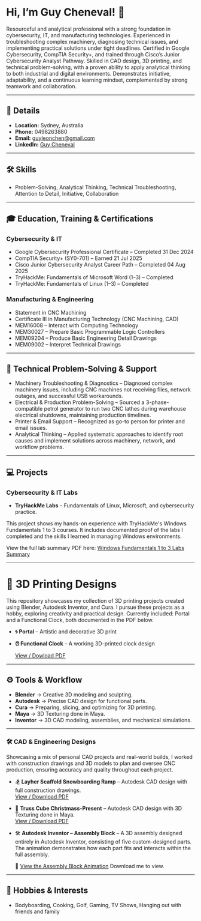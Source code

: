 # Hi, I’m Guy Cheneval! 👋

Resourceful and analytical professional with a strong foundation in cybersecurity, IT, and manufacturing technologies. Experienced in troubleshooting complex machinery, diagnosing technical issues, and implementing practical solutions under tight deadlines. Certified in Google Cybersecurity, CompTIA Security+, and trained through Cisco’s Junior Cybersecurity Analyst Pathway. Skilled in CAD design, 3D printing, and technical problem-solving, with a proven ability to apply analytical thinking to both industrial and digital environments. Demonstrates initiative, adaptability, and a continuous learning mindset, complemented by strong teamwork and collaboration.

---

## 📍 Details
- **Location:** Sydney, Australia  
- **Phone:** 0498263880  
- **Email:** guyleonchen@gmail.com
- **LinkedIn:** [Guy Cheneval](https://www.linkedin.com/in/guyleonchen/)  

---

## 🛠️ Skills
- Problem-Solving, Analytical Thinking, Technical Troubleshooting, Attention to Detail, Initiative, Collaboration

---

## 🎓 Education, Training & Certifications

### Cybersecurity & IT
- Google Cybersecurity Professional Certificate – Completed 31 Dec 2024  
- CompTIA Security+ (SY0-701) – Earned 21 Jul 2025  
- Cisco Junior Cybersecurity Analyst Career Path – Completed 04 Aug 2025  
- TryHackMe: Fundamentals of Microsoft Word (1–3) – Completed  
- TryHackMe: Fundamentals of Linux (1–3) – Completed  

### Manufacturing & Engineering
- Statement in CNC Machining  
- Certificate III in Manufacturing Technology (CNC Machining, CAD)  
- MEM16008 – Interact with Computing Technology  
- MEM30027 – Prepare Basic Programmable Logic Controllers  
- MEM09204 – Produce Basic Engineering Detail Drawings  
- MEM09002 – Interpret Technical Drawings  

---

## 🔧 Technical Problem-Solving & Support
- Machinery Troubleshooting & Diagnostics – Diagnosed complex machinery issues, including CNC machines not receiving files, network outages, and successful USB workarounds.  
- Electrical & Production Problem-Solving – Sourced a 3-phase-compatible petrol generator to run two CNC lathes during warehouse electrical shutdowns, maintaining production timelines.  
- Printer & Email Support – Recognized as go-to person for printer and email issues.  
- Analytical Thinking – Applied systematic approaches to identify root causes and implement solutions across machinery, network, and workflow problems.  

---

## 💻 Projects

###  Cybersecurity & IT Labs

- **TryHackMe Labs** – Fundamentals of Linux, Microsoft, and cybersecurity practice.  

This project shows my hands-on experience with TryHackMe's Windows Fundamentals 1 to 3 courses. It includes documented proof of the labs I completed and the skills I learned in managing Windows environments.  

View the full lab summary PDF here: [Windows Fundamentals 1 to 3 Labs Summary](Windows%20Fundamentals%201%20to%203%20Labs%20Summary.pdf)

---

# 🎨 3D Printing Designs

This repository showcases my collection of 3D printing projects created using Blender, Autodesk Inventor, and Cura. I pursue these projects as a hobby, exploring creativity and practical design. Currently included: Portal and a Functional Clock, both documented in the PDF below.

- **🌀 Portal** – Artistic and decorative 3D print  
- **⏰ Functional Clock** – A working 3D-printed clock design  

  [View / Dowload PDF](https://github.com/guyleonchen/3d-Printing/blob/main/3d%20Printing%20Designs.pdf)

---

## ⚙️ Tools & Workflow
- **Blender** → Creative 3D modeling and sculpting.
- **Autodesk** → Precise CAD design for functional parts.  
- **Cura** → Preparing, slicing, and optimizing for 3D printing. 
- **Maya** → 3D Texturing done in Maya.
- **Inventor** → 3D CAD modeling, assemblies, and mechanical simulations.

---

### 🛠 CAD & Engineering Designs
Showcasing a mix of personal CAD projects and real-world builds, I worked with construction drawings and 3D models to plan and oversee CNC production, ensuring accuracy and quality throughout each project.

- 🏂 **Layher Scaffold Snowboarding Ramp** – Autodesk CAD design with full construction drawings.  
  [View / Download PDF](https://github.com/guyleonchen/Cad-Designs/blob/main/Snowboard%20Ramp.pdf)

- 🎁 **Truss Cube Christmass-Present** – Autodesk CAD design with 3D Texturing done in Maya.  
  [View / Download PDF](https://raw.githubusercontent.com/guyleonchen/Truss-Cube-Christmas-Present-Structure/9b14cccbcae82be2eefcf5092fd9b913f9fa6250/Present.pdf)

- 🛠 **Autodesk Inventor – Assembly Block** – A 3D assembly designed entirely in Autodesk Inventor, consisting of five custom-designed parts. The animation demonstrates how each part fits and interacts within the full assembly.

  🎥 [View the Assembly Block Animation](https://github.com/guyleonchen/Inventor-Assembly/blob/43901731e36dab0b33a99b21449115eb9686d6c0/Assembly%20Block.mp4) Download me to view.




</details>

---

## 🎯 Hobbies & Interests
- Bodyboarding, Cooking, Golf, Gaming, TV Shows, Hanging out with friends and family  



